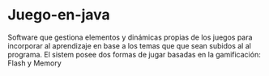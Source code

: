 # Juego-en-java
Software que gestiona elementos y dinámicas propias de los juegos para incorporar al aprendizaje en base a los temas que que sean subidos al al programa. El sistem posee dos formas de jugar basadas en la gamificación: Flash y Memory
